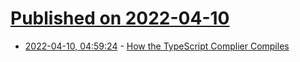 # [Published on 2022-04-10](index.md)

* [2022-04-10, 04:59:24](https://news.ycombinator.com/item?id=30974581) - [How the TypeScript Complier Compiles](https://www.huy.rocks/everyday/04-01-2022-typescript-how-the-compiler-compiles)
